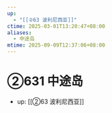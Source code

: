 ```yaml
---
up:
  - "[[②63 波利尼西亚]]"
ctime: 2025-03-01T13:20:47+08:00
aliases:
  - 中途岛
mtime: 2025-09-09T12:37:06+08:00
---
```


# ②631 中途岛

- up: [[②63 波利尼西亚]]
